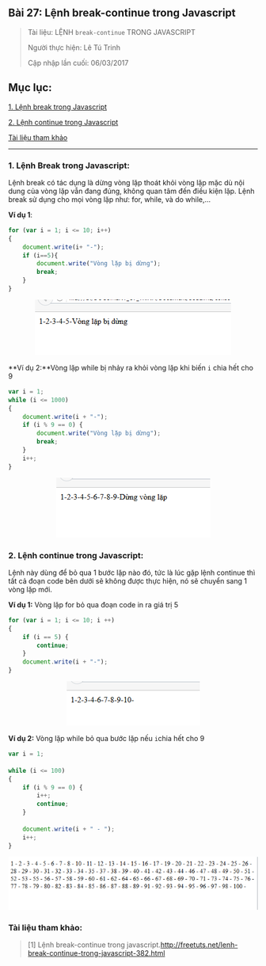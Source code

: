 ## Bài 27: Lệnh break-continue trong Javascript

> Tài liệu: LỆNH `break-continue` TRONG JAVASCRIPT
>
> Người thực hiện: Lê Tú Trinh
>
> Cập nhập lần cuối: 06/03/2017

## Mục lục:

[1. Lệnh break trong Javascript](#1)

[2. Lệnh continue trong Javascript](#2)

[Tài liệu tham khảo](#3)

***

<a name="1"></a>
### 1. Lệnh Break trong Javascript:

Lệnh break có tác dụng là dừng vòng lặp thoát khỏi vòng lặp mặc dù nội dung của vòng lặp vẫn đang đúng, không quan tâm đến điều kiện lặp. Lệnh break sử dụng cho mọi vòng lặp như: for, while, và do while,...

**Ví dụ 1**: 

```javascript
for (var i = 1; i <= 10; i++)
{
	document.write(i+ "-");
	if (i==5){
		document.write("Vòng lặp bị dừng");
		break;
	}
}
```

<p align="center"><img src="https://github.com/TrinhTu/web_developer/blob/master/Task25_Javascript_Course_01_Part_03/Bai27_Lenh_break_continue/image/1.png"/></p>

**Ví dụ 2:**Vòng lặp while bị nhảy ra khỏi vòng lặp khi biến `i` chia hết cho 9

```javascript
var i = 1;
while (i <= 1000)
{
	document.write(i + "-");
	if (i % 9 == 0) {
		document.write("Vòng lặp bị dừng");
		break;
	}
	i++;
}
```
<p align="center"><img src="https://github.com/TrinhTu/web_developer/blob/master/Task25_Javascript_Course_01_Part_03/Bai27_Lenh_break_continue/image/2.png"/></p>

<a name="2"></a>
### 2. Lệnh continue trong Javascript:

Lệnh này dùng để bỏ qua 1 bước lặp nào đó, tức là lúc gặp lệnh continue thì tất cả đoạn code bên dưới sẽ không được thực hiện, nó sẽ chuyển sang 1 vòng lặp mới.

**Ví dụ 1:** Vòng lặp for bỏ qua đoạn code in ra giá trị 5

```javascript
for (var i = 1; i <= 10; i ++)
{
	if (i == 5) {
		continue;
	}
	document.write(i + "-");
}
```
<p align="center"><img src="https://github.com/TrinhTu/web_developer/blob/master/Task25_Javascript_Course_01_Part_03/Bai27_Lenh_break_continue/image/3.png"/></p>

**Ví dụ 2:** Vòng lặp while bỏ qua bước lặp nếu `i`chia hết cho 9

```javascript
var i = 1;
 
while (i <= 100)
{
    if (i % 9 == 0) {
        i++;
        continue;
    }
 
    document.write(i + " - ");
    i++;
}
```
<p align="center"><img src="https://github.com/TrinhTu/web_developer/blob/master/Task25_Javascript_Course_01_Part_03/Bai27_Lenh_break_continue/image/4.png"/></p>

### Tài liệu tham khảo:

> [1] Lệnh break-continue trong javascript.http://freetuts.net/lenh-break-continue-trong-javascript-382.html